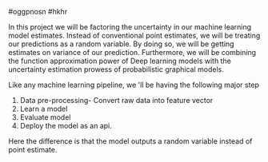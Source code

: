 #oggpnosn
#hkhr


In this project we will be factoring the uncertainty in our machine learning
model estimates. Instead of conventional point estimates, we will be treating
our predictions as a random variable. By doing so, we will be getting estimates
on variance of our prediction. Furthermore, we will be combining the function
approximation power of Deep learning models with the uncertainty estimation prowess
of probabilistic graphical models.


Like any machine learning pipeline, we 'll be having the following major step
1. Data pre-processing- Convert raw data into feature vector
2. Learn a model
3. Evaluate model
4. Deploy the model as an api.

Here the difference is that the model outputs a random variable instead of
point estimate. 
